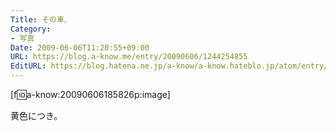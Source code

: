 ```yaml
---
Title: その車、
Category:
- 写真
Date: 2009-06-06T11:20:55+09:00
URL: https://blog.a-know.me/entry/20090606/1244254855
EditURL: https://blog.hatena.ne.jp/a-know/a-know.hateblo.jp/atom/entry/12921228815727980056
---
```



[f:id:a-know:20090606185826p:image]

黄色につき。


<script src="https://moshi-moshi.moshimo.works/moshimoshi/a_know_blog/20090606-1244254855?title=%E3%81%9D%E3%81%AE%E8%BB%8A%E3%80%81"></script>
